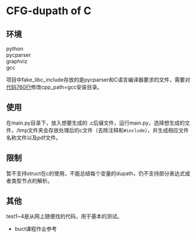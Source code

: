 # CFG-dupath of C
## 环境
python  
pycparser  
graphviz  
gcc 

项目中fake_libc_include存放的是pycparser和C语言编译器要求的文件，需要对[代码760行](./graph_gen.py#760)修改cpp_path=gcc安装目录。   

## 使用
在main.py目录下，放入想要生成的 .c后缀文件，运行main.py，选择想生成的文件，/tmp文件夹会存放处理后的c文件（去除注释和`#include`），并生成相应文件名称文件以及pdf文件。

## 限制
暂不支持struct在c的使用，不能总结每个变量的dupath，仍不支持部分表达式或者类型节点的解析。

## 其他
test1~4是从网上随便找的代码，用于基本的测试。  
- buct课程作业参考